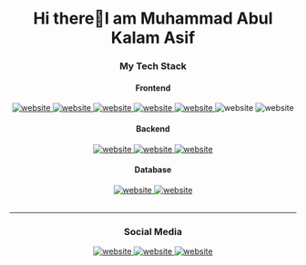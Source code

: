 <h1 align="center">Hi there👋I am Muhammad Abul Kalam Asif</h1>
<div align="center">
  <h3>My Tech Stack</h3>
  <h4>Frontend</h4>
  <a href="https://react.dev/">
    <img src="https://img.shields.io/badge/ReactJS-087EA4?style=for-the-badge&logo=react&logoColor=087EA4&labelColor=white" alt="website"/>
  </a>
  <a href="https://nextjs.org/">
    <img src="https://img.shields.io/badge/NextJS-white?style=for-the-badge&logo=next.js&labelColor=black" alt="website"/>
  </a>
  <a href="https://tailwindcss.com/">
    <img src="https://img.shields.io/badge/TailwindCSS-06b6d4?style=for-the-badge&logo=tailwindcss&labelColor=white" alt="website"/>
  </a>
  <a href="https://getbootstrap.com/">
    <img src="https://img.shields.io/badge/Bootstrap-7952b3?style=for-the-badge&logo=bootstrap&labelColor=white" alt="website"/>
  </a>
  <a href="https://developer.mozilla.org/en-US/docs/Web/JavaScript">
    <img src="https://img.shields.io/badge/JavaScript-f7df1e?style=for-the-badge&logo=javascript&logoColor=f7df1e&labelColor=white" alt="website"/>
  </a>
  <img src="https://img.shields.io/badge/HTML5-e34f26?style=for-the-badge&logo=html5&labelColor=white" alt="website"/>
  <img src="https://img.shields.io/badge/CSS3-214ce5?style=for-the-badge&logo=css3&logoColor=214ce5&labelColor=white" alt="website"/>
  <br>
  <h4>Backend</h4>
  <a href="https://nodejs.org/en">
    <img src="https://img.shields.io/badge/NodeJS-5fa04e?style=for-the-badge&logo=node.js&labelColor=white" alt="website"/>
  </a>
  <a href="https://expressjs.com/">
    <img src="https://img.shields.io/badge/ExpressJS-white?style=for-the-badge&logo=express&labelColor=black" alt="website"/>
  </a>
  <a href="https://dotnet.microsoft.com/">
    <img src="https://img.shields.io/badge/Dot.Net-white?style=for-the-badge&logo=dotnet&labelColor=black" alt="website"/>
  </a>
  <h4>Database</h4>
  <a href="https://firebase.google.com/">
    <img src="https://img.shields.io/badge/Firebase-ffca28?style=for-the-badge&logo=firebase&labelColor=white" alt="website"/>
  </a>
  <a href="https://www.mongodb.com/">
    <img src="https://img.shields.io/badge/MongoDB-47a248?style=for-the-badge&logo=mongodb&labelColor=white" alt="website"/>
  </a>
</div>
<br>
<hr>
<div align="center">
  <h3>Social Media</h3>
  <a href="https://stackoverflow.com/users/13206887/abulkalam-asif">
    <img src="https://img.shields.io/badge/StackOverflow-f5832a?style=for-the-badge&logo=stackoverflow&labelColor=white" alt="website"/>
  </a>
  <a href="https://www.linkedin.com/in/abulkalam-asif/">
    <img src="https://img.shields.io/badge/LinkedIn-0a66c2?style=for-the-badge&logo=linkedin&logoColor=0a66c2&labelColor=white" alt="website"/>
  </a>
  <a href="https://www.facebook.com/muhammadabulkalam.asif.98">
    <img src="https://img.shields.io/badge/Facebook-0866ff?style=for-the-badge&logo=facebook&logoColor=0866ff&labelColor=white" alt="website"/>
  </a>
</div>
